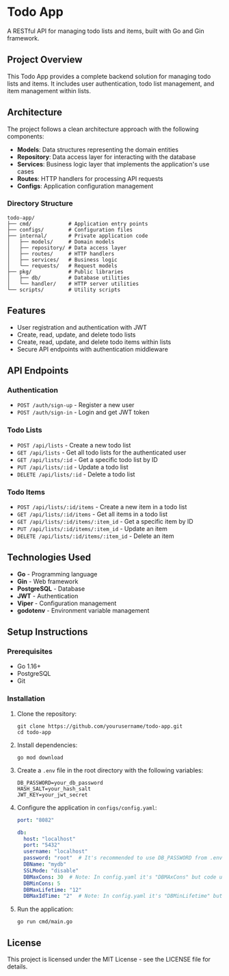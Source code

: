 # Todo App

A RESTful API for managing todo lists and items, built with Go and Gin framework.

## Project Overview

This Todo App provides a complete backend solution for managing todo lists and items. It includes user authentication, todo list management, and item management within lists.

## Architecture

The project follows a clean architecture approach with the following components:

- **Models**: Data structures representing the domain entities
- **Repository**: Data access layer for interacting with the database
- **Services**: Business logic layer that implements the application's use cases
- **Routes**: HTTP handlers for processing API requests
- **Configs**: Application configuration management

### Directory Structure

```
todo-app/
├── cmd/            # Application entry points
├── configs/        # Configuration files
├── internal/       # Private application code
│   ├── models/     # Domain models
│   ├── repository/ # Data access layer
│   ├── routes/     # HTTP handlers
│   ├── services/   # Business logic
│   └── requests/   # Request models
├── pkg/            # Public libraries
│   ├── db/         # Database utilities
│   └── handler/    # HTTP server utilities
└── scripts/        # Utility scripts
```

## Features

- User registration and authentication with JWT
- Create, read, update, and delete todo lists
- Create, read, update, and delete todo items within lists
- Secure API endpoints with authentication middleware

## API Endpoints

### Authentication

- `POST /auth/sign-up` - Register a new user
- `POST /auth/sign-in` - Login and get JWT token

### Todo Lists

- `POST /api/lists` - Create a new todo list
- `GET /api/lists` - Get all todo lists for the authenticated user
- `GET /api/lists/:id` - Get a specific todo list by ID
- `PUT /api/lists/:id` - Update a todo list
- `DELETE /api/lists/:id` - Delete a todo list

### Todo Items

- `POST /api/lists/:id/items` - Create a new item in a todo list
- `GET /api/lists/:id/items` - Get all items in a todo list
- `GET /api/lists/:id/items/:item_id` - Get a specific item by ID
- `PUT /api/lists/:id/items/:item_id` - Update an item
- `DELETE /api/lists/:id/items/:item_id` - Delete an item

## Technologies Used

- **Go** - Programming language
- **Gin** - Web framework
- **PostgreSQL** - Database
- **JWT** - Authentication
- **Viper** - Configuration management
- **godotenv** - Environment variable management

## Setup Instructions

### Prerequisites

- Go 1.16+
- PostgreSQL
- Git

### Installation

1. Clone the repository:
   ```
   git clone https://github.com/yourusername/todo-app.git
   cd todo-app
   ```

2. Install dependencies:
   ```
   go mod download
   ```

3. Create a `.env` file in the root directory with the following variables:
   ```
   DB_PASSWORD=your_db_password
   HASH_SALT=your_hash_salt
   JWT_KEY=your_jwt_secret
   ```

4. Configure the application in `configs/config.yaml`:
   ```yaml
   port: "8082"

   db:
     host: "localhost"
     port: "5432"
     username: "localhost"
     password: "root"  # It's recommended to use DB_PASSWORD from .env instead
     DBName: "mydb"
     SSLMode: "disable"
     DBMaxCons: 30  # Note: In config.yaml it's "DBMAxCons" but code uses "DBMaxCons"
     DBMinCons: 5
     DBMaxLifetime: "12"
     DBMaxIdTime: "2"  # Note: In config.yaml it's "DBMinLifetime" but code uses "DBMaxIdTime"
   ```

5. Run the application:
   ```
   go run cmd/main.go
   ```

## License

This project is licensed under the MIT License - see the LICENSE file for details.
